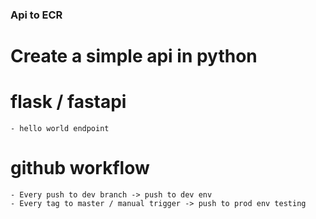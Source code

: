 ### Api to ECR

# Create a simple api in python

# flask / fastapi
    - hello world endpoint

# github workflow
    - Every push to dev branch -> push to dev env
    - Every tag to master / manual trigger -> push to prod env testing
